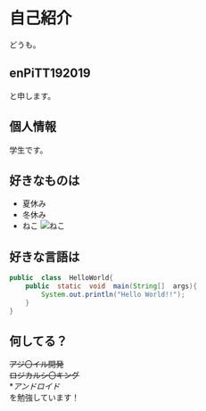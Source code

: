 # 自己紹介
どうも。

## enPiTT192019
と申します。

## 個人情報
学生です。

## 好きなものは
+ 夏休み
+ 冬休み
+ ねこ
![ねこ](https://cdn.pixabay.com/photo/2016/03/28/10/05/kitten-1285341_960_720.jpg "©pixabay　著作権フリー")

## 好きな言語は
```java
public  class  HelloWorld{
	public  static  void  main(String[]  args){
		System.out.println("Hello World!!");
	}
}
```
## 何してる？
~~アジ〇イル開発~~  
~~ロジカルシ〇キング~~  
**アンドロイド*  
を勉強しています！
